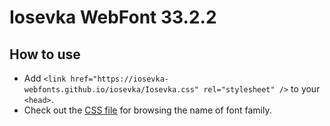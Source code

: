 # Iosevka WebFont 33.2.2

## How to use

- Add `<link href="https://iosevka-webfonts.github.io/iosevka/Iosevka.css" rel="stylesheet" />` to your `<head>`.
- Check out the [CSS file](./Iosevka.css) for browsing the name of font family.
